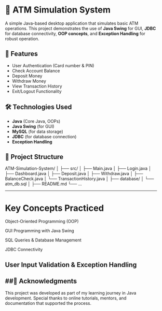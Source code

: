 # 🏧 ATM Simulation System

A simple Java-based desktop application that simulates basic ATM operations. This project demonstrates the use of **Java Swing** for GUI, **JDBC** for database connectivity, **OOP concepts**, and **Exception Handling** for robust operation.

## 🚀 Features

- User Authentication (Card number & PIN)
- Check Account Balance
- Deposit Money
- Withdraw Money
- View Transaction History
- Exit/Logout Functionality

## 🛠️ Technologies Used

- **Java** (Core Java, OOPs)
- **Java Swing** (for GUI)
- **MySQL** (for data storage)
- **JDBC** (for database connection)
- **Exception Handling**

## 📁 Project Structure

ATM-Simulation-System/
│
├── src/
│ ├── Main.java
│ ├── Login.java
│ ├── Dashboard.java
│ ├── Deposit.java
│ ├── Withdraw.java
│ ├── BalanceCheck.java
│ └── TransactionHistory.java
│
├── database/
│ └── atm_db.sql
│
├── README.md
└── ...

--------------------

# Key Concepts Practiced
Object-Oriented Programming (OOP)

GUI Programming with Java Swing

SQL Queries & Database Management

JDBC Connectivity

User Input Validation & Exception Handling
----------------------------------------

##🌟 Acknowledgments
------------------------
This project was developed as part of my learning journey in Java development. Special thanks to online tutorials, mentors, and documentation that supported the process.


